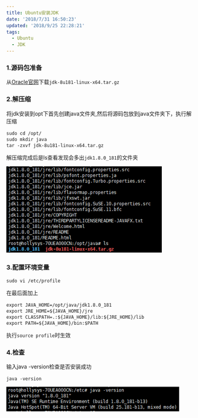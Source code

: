 ```yaml
---
title: Ubuntu安装JDK
date: '2018/7/31 16:50:23'
updated: '2018/9/25 22:28:21'
tags:
  - Ubuntu
  - JDK
---
```

### 1.源码包准备
从[Oracle官网](http://www.oracle.com/technetwork/java/javase/downloads/jdk8-downloads-2133151.html)下载`jdk-8u181-linux-x64.tar.gz`

### 2.解压缩
将jdk安装到opt下首先创建java文件夹,然后将源码包放到java文件夹下，执行解压缩

<!-- more -->

```shell
sudo cd /opt/
sudo mkdir java
tar -zxvf jdk-8u181-linux-x64.tar.gz
```
解压缩完成后是ls查看发现会多出`jdk1.8.0_181`的文件夹

![jdk](https://www.github.com/Bored-AnnoYing/pic/raw/master/markdownxiaoshujiang/2018-9-25/1537883968403.png)

### 3.配置环境变量
```shell
sudo vi /etc/profile
```
在最后面加上
```shell
export JAVA_HOME=/opt/java/jdk1.8.0_181
export JRE_HOME=${JAVA_HOME}/jre
export CLASSPATH=.:${JAVA_HOME}/lib:${JRE_HOME}/lib
export PATH=${JAVA_HOME}/bin:$PATH
```

执行`source profile`时生效

### 4.检查
输入java -version检查是否安装成功
```shell
java -version
```

![java -version](https://www.github.com/Bored-AnnoYing/pic/raw/master/markdownxiaoshujiang/2018-9-25/1537883968404.png)
